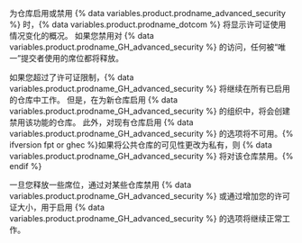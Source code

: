 为仓库启用或禁用 {% data variables.product.prodname_advanced_security %} 时，{% data variables.product.prodname_dotcom %} 将显示许可证使用情况变化的概况。 如果您禁用对 {% data variables.product.prodname_GH_advanced_security %} 的访问，任何被“唯一”提交者使用的席位都将释放。

如果您超过了许可证限制，{% data variables.product.prodname_GH_advanced_security %} 将继续在所有已启用的仓库中工作。 但是，在为新仓库启用 {% data variables.product.prodname_GH_advanced_security %} 的组织中，将会创建禁用该功能的仓库。 此外，对现有仓库启用 {% data variables.product.prodname_GH_advanced_security %} 的选项将不可用。{% ifversion fpt or ghec %}如果将公共仓库的可见性更改为私有，则 {% data variables.product.prodname_GH_advanced_security %} 将对该仓库禁用。{% endif %}

一旦您释放一些席位，通过对某些仓库禁用 {% data variables.product.prodname_GH_advanced_security %} 或通过增加您的许可证大小，用于启用 {% data variables.product.prodname_GH_advanced_security %} 的选项将继续正常工作。
